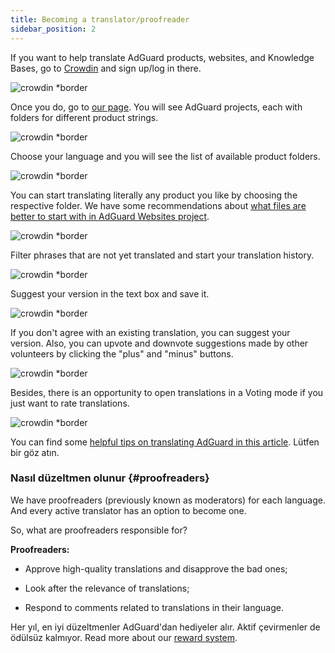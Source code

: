 ```yaml
---
title: Becoming a translator/proofreader
sidebar_position: 2
---
```


If you want to help translate AdGuard products, websites, and Knowledge Bases, go to [Crowdin](https://crowdin.com/) and sign up/log in there.

![crowdin *border](https://cdn.adtidy.org/public/Adguard/kb/en/ag-translations/main-screen.png)

Once you do, go to [our page](https://crowdin.com/profile/adguard/). You will see AdGuard projects, each with folders for different product strings.

![crowdin *border](https://cdn.adtidy.org/public/Adguard/kb/en/ag-translations/projects.png)

Choose your language and you will see the list of available product folders.

![crowdin *border](https://cdn.adtidy.org/public/Adguard/kb/en/ag-translations/languages.png)

You can start translating literally any product you like by choosing the respective folder. We have some recommendations about [what files are better to start with in AdGuard Websites project](../translation-priority).

![crowdin *border](https://cdn.adtidy.org/public/Adguard/kb/en/ag-translations/folders.png)

Filter phrases that are not yet translated and start your translation history.

![crowdin *border](https://cdn.adtidy.org/public/Adguard/kb/en/ag-translations/filter.png)

Suggest your version in the text box and save it.

![crowdin *border](https://cdn.adtidy.org/public/Adguard/kb/en/ag-translations/text-box.png)

If you don't agree with an existing translation, you can suggest your version. Also, you can upvote and downvote suggestions made by other volunteers by clicking the "plus" and "minus" buttons.

![crowdin *border](https://cdn.adtidy.org/public/Adguard/kb/en/ag-translations/vote.png)

Besides, there is an opportunity to open translations in a Voting mode if you just want to rate translations.

![crowdin *border](https://cdn.adtidy.org/public/Adguard/kb/en/ag-translations/mode.png)

You can find some [helpful tips on translating AdGuard in this article](../guidelines). Lütfen bir göz atın.

### Nasıl düzeltmen olunur {#proofreaders}

We have proofreaders (previously known as moderators) for each language. And every active translator has an option to become one.

So, what are proofreaders responsible for?

**Proofreaders:**

- Approve high-quality translations and disapprove the bad ones;

- Look after the relevance of translations;

- Respond to comments related to translations in their language.

Her yıl, en iyi düzeltmenler AdGuard'dan hediyeler alır. Aktif çevirmenler de ödülsüz kalmıyor. Read more about our [reward system](../rewards).
